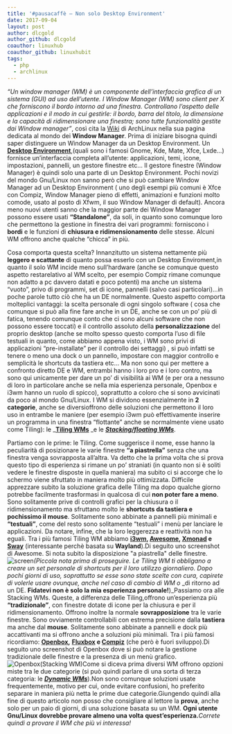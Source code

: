 ```yaml
---
title: '#pausacaffè – Non solo Desktop Environment'
date: 2017-09-04
layout: post
author: dlcgold
author_github: dlcgold
coauthor: linuxhub
coauthor_github: linuxhubit
tags:
  - php  
  - archlinux
---
```

_“Un window manager (WM) è un componente dell’interfaccia grafica di un_ _sistema (GUI) ad uso dell’utente. I Window Manager (WM) sono client per_ _X che forniscono il bordo intorno ad una finestra. Controllano l’aspetto_ _delle applicazioni e il modo in cui gestirle: il bordo, barra del_ _titolo, la dimensione e la capacità di ridimensionare una finestra; sono_ _tutte funzionalità gestite dai Window manager”_, così cita la [Wiki](https://wiki.archlinux.org/index.php/Window_manager_(Italiano)) di ArchLinux nella sua pagina dedicata al mondo dei **Window Manager**. Prima di iniziare bisogna quindi saper distinguere un Window Manager da un Desktop Environment. Un [**Desktop Environment**,](https://wiki.archlinux.org/index.php/Desktop_environment_(Italiano))(quali sono i famosi Gnome, Kde, Mate, Xfce, Lxde…) fornisce un’interfaccia completa all’utente: applicazioni, temi, icone, impostazioni, pannelli, un gestore finestre etc… Il gestore finestre (Window Manager) è quindi solo una parte di un Desktop Environment. Pochi novizi del mondo Gnu/Linux non sanno però che si può cambiare Window Manager ad un Desktop Environment ( uno degli esempi più comuni è Xfce con Compiz, Window Manager pieno di effetti, animazioni e funzioni molto comode, usato al posto di Xfwm, il suo Window Manager di default). Ancora meno nuovi utenti sanno che la maggior parte dei Window Manager possono essere usati **“Standalone”**, da soli, in quanto sono comunque loro che permettono la gestione in finestra dei vari programmi: forniscono i **bordi** e le funzioni di **chiusura e ridimensionamento** delle stesse. Alcuni WM offrono anche qualche “chicca” in più.

Cosa comporta questa scelta? Innanzitutto un sistema nettamente più **leggero e scattante** di quanto possa esserlo con un Desktop Enviroment,in quanto il solo WM incide meno sull’hardware (anche se comunque questo aspetto restarelativo al WM scelto, per esempio Compiz rimane comunque non adatto a pc davvero datati e poco potenti) ma anche un sistema “vuoto”, privo di programmi, set di icone, pannelli (salvo casi particolari)…in poche parole tutto ciò che ha un DE normalmente. Questo aspetto comporta molteplici vantaggi: la scelta personale di ogni singolo software ( cosa che comunque si può alla fine fare anche in un DE, anche se con un po’ più di fatica, tenendo comunque conto che ci sono alcuni software che non possono essere toccati) e il controllo assoluto della **personalizzazione** del proprio desktop (anche se molto spesso questo comporta l’uso di file testuali in quanto, come abbiamo appena visto, i WM sono privi di applicazioni “pre-installate” per il controllo dei settaggi) , si può infatti se tenere o meno una dock o un pannello, impostare con maggior controllo e semplicità le shortcuts da tastiera etc… Ma non sono qui per mettere a confronto diretto DE e WM, entrambi hanno i loro pro e i loro contro, ma sono qui unicamente per dare un po’ di visibilità ai WM (e per ora a nessuno di loro in particolare anche se nella mia esperienza personale, Openbox e i3wm hanno un ruolo di spicco), soprattutto a coloro che si sono avvicinati da poco al mondo Gnu/Linux. I WM si dividono essenzialmente in **2** **categorie**, anche se diversioffrono delle soluzioni che permettono il loro uso in entrambe le maniere (per esempio i3wm può effettivamente inserire un programma in una finestra “flottante” anche se normalmente viene usato come Tiling): le _**[Tiling WMs](https://wiki.archlinux.org/index.php/Category:Tiling_WMs)** _e le [_**Stacking/floating WMs**_](https://wiki.archlinux.org/index.php/Category:Stacking_WMs).

Partiamo con le prime: le Tiling. Come suggerisce il nome, esse hanno la peculiarità di posizionare le varie finestre **“a piastrella”** senza che una finestra venga sovrapposta all’altra. Va detto che la prima volta che si prova questo tipo di esperienza si rimane un po’ straniati (in quanto non si è soliti vedere le finestre disposte in quella maniera) ma subito ci si accorge che lo schermo viene sfruttato in maniera molto più ottimizzata. Difficile apprezzare subito la soluzione grafica delle Tiling ma dopo qualche giorno potrebbe facilmente trasformasi in qualcosa di cui **non poter fare a meno**. Sono solitamente prive di controlli grafici per la chiusura o il ridimensionamento ma sfruttano molto le **shortcuts da tastiera e pochissimo il mouse**. Solitamente sono abbinate a pannelli più minimali e **“testuali”**, come del resto sono solitamente “testuali” i menù per lanciare le applicazioni. Da notare, infine, che la loro leggerezza e reattività non ha eguali. Tra i più famosi Tiling WM abbiamo **[i3wm](https://i3wm.org/), [Awesome](https://awesomewm.org/), [Xmonad](http://xmonad.org/) e [Sway](http://swaywm.org/)** [](http://swaywm.org/) (interessante perchè basata su **Wayland**).Di seguito uno screenshot di Awesome. Si nota subito la disposizione "a piastrella" delle finestre.![screen](https://linuxhub.it/wordpress/wp-content/uploads/2017/09/screen.png)_(Piccola nota prima di proseguire. Le Tiling WM ti obbligano a creare un_ _set personale di shortcuts per il loro utilizzo giornaliero. Dopo pochi_ _giorni di uso, soprattutto se esse sono state scelte con cura, capirete_ _di volerle usare ovunque, anche nel caso di cambio di WM o_ _di ritorno ad un DE. **Fidatevi non è solo la mia esperienza personale!**)_Passiamo ora alle Stacking WMs. Queste, a differenza delle Tiling,offrono un’esperienza più **“tradizionale”**, con finestre dotate di icone per la chiusura e per il ridimensionamento. Offrono inoltre la normale **sovrapposizione** tra le varie finestre. Sono ovviamente controllabili con estrema precisione dalla **tastiera** ma anche dal **mouse**. Solitamente sono abbinate a pannelli e dock più accattivanti ma si offrono anche a soluzioni più minimali. Tra i più famosi ricordiamo: **[Openbox](http://openbox.org/wiki/Main_Page),** **[Fluxbox](http://fluxbox.org/) e [Compiz](http://www.compiz.org/)** (che però è fuori sviluppo).Di seguito uno screenshot di Openbox dove si può notare la gestione tradizionale delle finestre e la presenza di un menù grafico.![Openbox(Stacking WM)](https://dlcgoldlinux.files.wordpress.com/2017/09/openboxstacking-wm.png?w=676)Come si diceva prima diversi WM offrono opzioni miste tra le due categorie (si può quindi parlare di una sorta di terza categoria: le _**[Dynamic WMs](https://wiki.archlinux.org/index.php/Category:Dynamic_WMs)**_).Non sono comunque soluzioni usate frequentemente, motivo per cui, onde evitare confusioni, ho preferito separare in maniera più netta le prime due categorie.Giungendo quindi alla fine di questo articolo non posso che consigliare al lettore la **prova**, anche solo per un paio di giorni, di una soluzione basata su un WM. **Ogni utente Gnu/Linux dovrebbe provare almeno una volta** **quest’esperienza.**_Correte quindi a provare il WM che più vi interessa!_